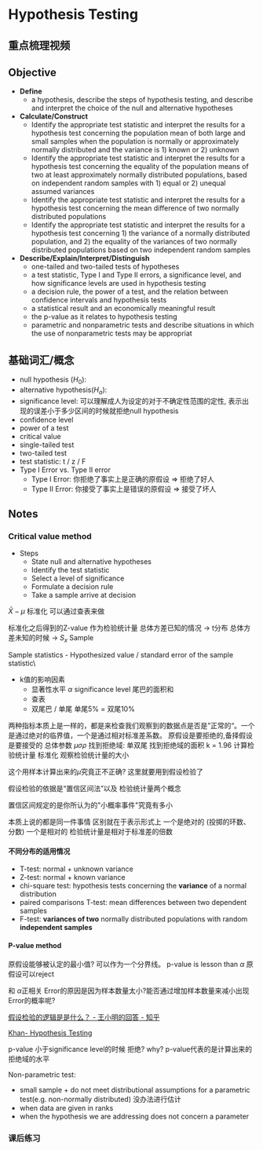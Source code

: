 # Hypothesis Testing

## 重点梳理视频


## Objective
* **Define**
    * a hypothesis, describe the steps of hypothesis testing, and describe and interpret the choice of the null and alternative hypotheses
* **Calculate/Construct**
    * Identify the appropriate test statistic and interpret the results for a hypothesis test concerning the population mean of both large and small samples when the population is normally or approximately normally distributed and the variance is 1) known or 2) unknown
    * Identify the appropriate test statistic and interpret the results for a hypothesis test concerning the equality of the population means of two at least approximately normally distributed populations, based on independent random samples with 1) equal or 2) unequal assumed variances
    * Identify the appropriate test statistic and interpret the results for a hypothesis test concerning the mean difference of two normally distributed populations
    * Identify the appropriate test statistic and interpret the results for a hypothesis test concerning 1) the variance of a normally distributed population, and 2) the equality of the variances of two normally distributed populations based on two independent random samples
* **Describe/Explain/Interpret/Distinguish** 
    * one-tailed and two-tailed tests of hypotheses
    * a test statistic, Type I and Type II errors, a significance level, and how significance levels are used in hypothesis testing
    * a decision rule, the power of a test, and the relation between confidence intervals and hypothesis tests
    * a statistical result and an economically meaningful result
    * the p-value as it relates to hypothesis testing
    * parametric and nonparametric tests and describe situations in which the use of nonparametric tests may be appropriat


## 基础词汇/概念
* null hypothesis ($H_0$): 
* alternative hypothesis($H_a$): 
* significance level: 可以理解成人为设定的对于不确定性范围的定性, 表示出现的误差小于多少区间的时候就拒绝null hypothesis
* confidence level
* power of a test
* critical value 
* single-tailed test
* two-tailed test
* test statistic: t / z / F
* Type I Error vs. Type II error
  * Type I Error: 你拒绝了事实上是正确的原假设 => 拒绝了好人
  * Type II Error: 你接受了事实上是错误的原假设 => 接受了坏人


## Notes

### Critical value method

* Steps
    * State null and alternative hypotheses
    * Identify the test statistic 
    * Select a level of significance
    * Formulate a decision rule
    * Take a sample arrive at decision  


$\bar{X} - \mu$ 标准化 可以通过查表来做 

标准化之后得到的Z-value 作为检验统计量 
总体方差已知的情况 -> t分布
总体方差未知的时候 -> $S_x$ Sample 

Sample statistics - Hypothesized value / standard error of the sample statistic\\

* k值的影响因素
    * 显著性水平 $\alpha$ significance level 尾巴的面积和
    * 查表 
    * 双尾巴 / 单尾  单尾5% = 双尾10%

两种指标本质上是一样的，都是来检查我们观察到的数据点是否是”正常的“。一个是通过绝对的临界值，一个是通过相对标准差系数。
原假设是要拒绝的,备择假设是要接受的 
总体参数 $\mu \sigma \rho$
找到拒绝域: 单双尾 
找到拒绝域的面积
k = 1.96
计算检验统计量 标准化
观察检验统计量的大小

这个用样本计算出来的$\mu$究竟正不正确? 这里就要用到假设检验了 

假设检验的依据是“置信区间法”以及 检验统计量两个概念

置信区间规定的是你所认为的"小概率事件"究竟有多小

本质上说的都是同一件事情 区别就在于表示形式上 一个是绝对的 (投掷的环数、分数) 一个是相对的 检验统计量是相对于标准差的倍数



#### 不同分布的适用情况
* T-test: normal + unknown variance
* Z-test: normal + known variance
* chi-square test: hypothesis tests concerning the **variance** of a normal distribution
* paired comparisons T-test: mean differences between two dependent samples
* F-test: **variances of two** normally distributed populations with random **independent samples**

#### P-value method

原假设能够被认定的最小值? 可以作为一个分界线。
p-value is lesson than $\alpha$ 原假设可以reject

和 $\alpha$正相关
Error的原因是因为样本数量太小?能否通过增加样本数量来减小出现Error的概率呢? 

[假设检验的逻辑是是什么？ - 王小明的回答 - 知乎](https://www.zhihu.com/question/20254932/answer/45583793)

[Khan- Hypothesis Testing](https://www.khanacademy.org/math/ap-statistics/tests-significance-ap)

p-value 小于significance level的时候 拒绝? why? p-value代表的是计算出来的拒绝域的水平 


Non-parametric test: 
* small sample + do not meet distributional assumptions for a parametric test(e.g. non-normally distributed) 没办法进行估计  
* when data are given in ranks
* when the hypothesis we are addressing does not concern a parameter


### 课后练习
